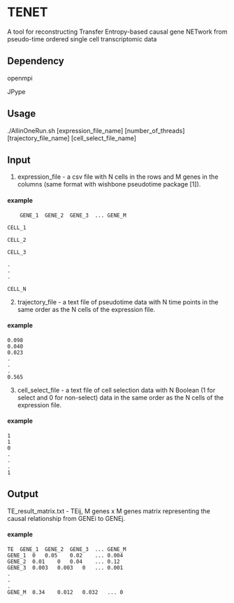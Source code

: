 # TENET
A tool for reconstructing Transfer Entropy-based causal gene NETwork from pseudo-time ordered single cell transcriptomic data 

## Dependency

openmpi

JPype

## Usage

./AllinOneRun.sh [expression_file_name] [number_of_threads] [trajectory_file_name] [cell_select_file_name]

## Input 

1. expression_file - a csv file with N cells in the rows and M genes in the columns (same format with wishbone pseudotime package [1]).

#### example

		GENE_1	GENE_2	GENE_3	...	GENE_M

	CELL_1	

	CELL_2

	CELL_3

	.
	.
	.

	CELL_N

2. trajectory_file - a text file of pseudotime data with N time points in the same order as the N cells of the expression file.

#### example

	0.098
	0.040
	0.023
	.
	.
	.
	0.565

3. cell_select_file - a text file of cell selection data with N Boolean (1 for select and 0 for non-select) data in the same order as the N cells of the expression file.

#### example

	1
	1
	0
	.
	.
	.
	1

## Output

TE_result_matrix.txt - TEij, M genes x M genes matrix representing the causal relationship from GENEi to GENEj.

#### example

	TE	GENE_1	GENE_2	GENE_3	...	GENE_M
	GENE_1	0	0.05	0.02	...	0.004
	GENE_2	0.01	0	0.04	...	0.12
	GENE_3	0.003	0.003	0	...	0.001
	.
	.
	.
	GENE_M	0.34	0.012	0.032	...	0
